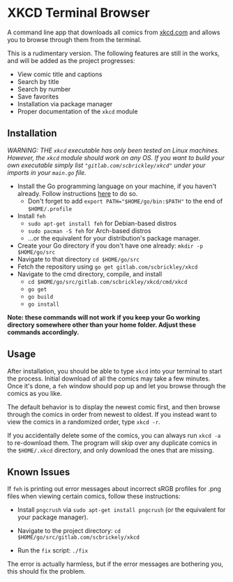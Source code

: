 # XKCD Terminal Browser

A command line app that downloads all comics from [xkcd.com](https://xkcd.com) and allows you to browse through them from the terminal.

This is a rudimentary version. The following features are still in the works, and will be added as the project progresses:

- View comic title and captions
- Search by title
- Search by number
- Save favorites
- Installation via package manager
- Proper documentation of the `xkcd` module

## Installation

*WARNING: THE `xkcd` executable has only been tested on Linux machines. However, the `xkcd` module should work on any OS. If you want to build your own executable simply list `"gitlab.com/scbrickley/xkcd"` under your imports in your `main.go` file.*

- Install the Go programming language on your machine, if you haven't already. Follow instructions [here](https://golang.org/dl/) to do so.
    - Don't forget to add `export PATH="$HOME/go/bin:$PATH"` to the end of `$HOME/.profile`
- Install `feh`
    - `sudo apt-get install feh` for Debian-based distros
    - `sudo pacman -S feh` for Arch-based distros
    - ...or the equivalent for your distribution's package manager.
- Create your Go directory if you don't have one already: `mkdir -p $HOME/go/src`
- Navigate to that directory `cd $HOME/go/src`
- Fetch the repository using `go get gitlab.com/scbrickley/xkcd`
- Navigate to the cmd directory, compile, and install
    - `cd $HOME/go/src/gitlab.com/scbrickley/xkcd/cmd/xkcd`
    - `go get`
    - `go build`
    - `go install`

**Note: these commands will not work if you keep your Go working directory somewhere other than your home folder. Adjust these commands accordingly.**

## Usage

After installation, you should be able to type `xkcd` into your terminal to start the process. Initial download of all the comics may take a few minutes. Once it's done, a `feh` window should pop up and let you browse through the comics as you like.

The default behavior is to display the newest comic first, and then browse through the comics in order from newest to oldest. If you instead want to view the comics in a randomized order, type `xkcd -r`.

If you accidentally delete some of the comics, you can always run `xkcd -a` to re-download them. The program will skip over any duplicate comics in the `$HOME/.xkcd` directory, and only download the ones that are missing.

## Known Issues

If `feh` is printing out error messages about incorrect sRGB profiles for .png files when viewing certain comics, follow these instructions:

- Install `pngcrush` via `sudo apt-get install pngcrush` (or the equivalent for your package manager).

- Navigate to the project directory: `cd $HOME/go/src/gitlab.com/scbrickely/xkcd`

- Run the `fix` script: `./fix`

The error is actually harmless, but if the error messages are bothering you, this should fix the problem.
